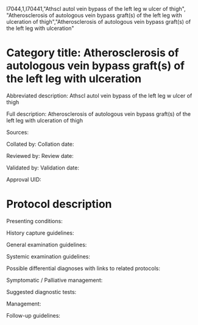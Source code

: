 I7044,1,I70441,"Athscl autol vein bypass of the left leg w ulcer of thigh", "Atherosclerosis of autologous vein bypass graft(s) of the left leg with ulceration of thigh","Atherosclerosis of autologous vein bypass graft(s) of the left leg with ulceration"
# Category title: Atherosclerosis of autologous vein bypass graft(s) of the left leg with ulceration

Abbreviated description: Athscl autol vein bypass of the left leg w ulcer of thigh

Full description: Atherosclerosis of autologous vein bypass graft(s) of the left leg with ulceration of thigh

Sources:

Collated by:
Collation date:

Reviewed by:
Review date:

Validated by:
Validation date:

Approval UID:

# Protocol description

Presenting conditions:

History capture guidelines:

General examination guidelines:

Systemic examination guidelines:

Possible differential diagnoses with links to related protocols:

Symptomatic / Palliative management:

Suggested diagnostic tests:

Management:

Follow-up guidelines:
